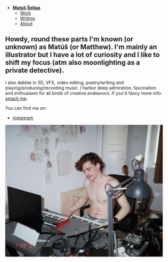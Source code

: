 - [**Matúš Šeliga**](./index.md) <!-- Use `index.md` as well. `./` is a shortcut back to your home page `index.md` -->
    - [Work](work.md)
    - [Writing](writing.md)
    - [About](about.md)

## Howdy, round these parts I'm known (or unknown) as Matúš (or Matthew). I'm mainly an illustrator but I have a lot of curiosity and I like to shift my focus (atm also moonlighting as a private detective).

I also dabble in 3D, VFX, video editing, poetry/writing and playing/producing/recording music. I harbor deep admiration, fascination and enthusiasm for all kinds of creative endeavors. If you'd fancy more info: [smack me](about.md).

You can find me on:
- [instagram](www.instagram.com/shallowgator/)

![Me in my makeshift bedroom recording "studio".](img/me_in_the_studio.png)
